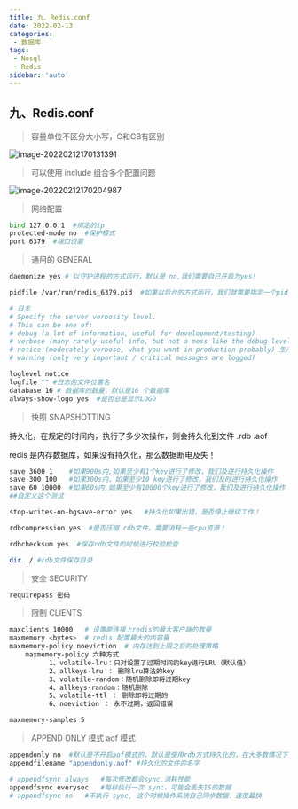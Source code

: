 ```yaml
---
title: 九、Redis.conf
date: 2022-02-13
categories:
 - 数据库
tags:
 - Nosql
 - Redis
sidebar: 'auto'
---
```

## 九、Redis.conf

> 容量单位不区分大小写，G和GB有区别

![image-20220212170131391](https://gitee.com/yishenlaoban/git-typore/raw/master/image_my/image-20220212170131391.png)  



> 可以使用 include 组合多个配置问题

![image-20220212170204987](https://gitee.com/yishenlaoban/git-typore/raw/master/image_my/image-20220212170204987.png) 



> 网络配置

```bash
bind 127.0.0.1  #绑定的ip
protected-mode no  #保护模式
port 6379  #端口设置
```

 

> 通用的 GENERAL

```bash
daemonize yes # 以守护进程的方式运行，默认是 no,我们需要自己开启为yes!

pidfile /var/run/redis_6379.pid  #如果以后台的方式运行，我们就需要指定一个pid文件

# 日志
# Specify the server verbosity level.
# This can be one of:
# debug (a lot of information, useful for development/testing)
# verbose (many rarely useful info, but not a mess like the debug level)
# notice (moderately verbose, what you want in production probably) 生产环境
# warning (only very important / critical messages are logged)

loglevel notice
logfile "" #日志的文件位置名
database 16 # 数据库的数量，默认是16 个数据库
always-show-logo yes  #是否总是显示LOGO

```



> 快照   SNAPSHOTTING

持久化，在规定的时间内，执行了多少次操作，则会持久化到文件 .rdb  .aof

redis 是内存数据库，如果没有持久化，那么数据断电及失！ 

```bash
save 3600 1    #如果900s内,如果至少有1个key进行了修改，我们及进行持久化操作
save 300 100   #如果300s内，如果至少10 key进行了修改，我们及时进行持久化操作
save 60 10000  #如果60s内,如果至少有10000个key进行了修改，我们及进行持久化操作
##自定义这个测试

stop-writes-on-bgsave-error yes   #持久化如果出错，是否停止继续工作！

rdbcompression yes  #是否压缩 rdb文件，需要消耗一些cpu资源！

rdbchecksum yes  #保存rdb文件的时候进行校验检查

dir ./ #rdb文件保存目录
```



> 安全  SECURITY

```bash
requirepass 密码
```



> 限制  CLIENTS

```bash
maxclients 10000   # 设置能连接上redis的最大客户端的数量
maxmemory <bytes>  # redis 配置最大的内容量
maxmemory-policy noeviction  # 内存达到上限之后的处理策略
    maxmemory-policy 六种方式
          1、volatile-lru：只对设置了过期时间的key进行LRU（默认值）
          2、allkeys-lru ： 删除lru算法的key
          3、volatile-random：随机删除即将过期key
          4、allkeys-random：随机删除
          5、volatile-ttl ： 删除即将过期的
          6、noeviction ： 永不过期，返回错误

maxmemory-samples 5
```



> APPEND ONLY 模式  aof 模式

```bash
appendonly no  #默认是不开启aof模式的，默认是使用rdb方式持久化的，在大多数情况下，rdb是够用的
appendfilename "appendonly.aof" #持久化的文件的名字

# appendfsync always   #每次修改都会sync,消耗性能
appendfsync everysec   #每秒执行一次 sync，可能会丢失1S的数据
# appendfsync no   #不执行 sync, 这个时候操作系统自己同步数据，速度最快
```

